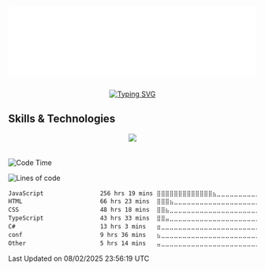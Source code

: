 <h1 align="center">
    <a href="https://github.com/peepyk">
        <img src="/img/name.svg" alt="Peepyk"/>
    </a>
</h1>

<p align="center">
    <a href="https://github.com/peepyk">
        <img 
            src="https://readme-typing-svg.demolab.com?font=Karla&weight=800&size=32&letterSpacing=&duration=3333&pause=333&color=FFFFFF&center=true&vCenter=true&random=true&width=500&height=52&lines=JAVASCRIPT+THE+GOAT%F0%9F%94%A5;C%23%F0%9F%91%8D;HTML%F0%9F%98%90;BLENDER%F0%9F%98%B5%E2%80%8D%F0%9F%92%AB;CSS%F0%9F%98%B0;TYPESCRIPT%F0%9F%91%BB;VSCODE%F0%9F%8C%88%F0%9F%A7%8A%F0%9F%A4%97;Don't+know+how+to+exit+VIM%F0%9F%92%80;PYTHON%F0%9F%98%98;TAILWIND+%3E+CSS%F0%9F%9B%90;SQL%F0%9F%98%B1;REACT%F0%9F%98%8D;THREEJS%F0%9F%A5%B0;LENIS%F0%9F%91%BD;ARCH%E2%98%A0%EF%B8%8F%F0%9F%98%88%F0%9F%9B%90" alt="Typing SVG"
        />
    </a>
</p>

<h2>Skills & Technologies</h2>
<div align="center">
    <a href="https://github.com/peepyk">
        <img
            src="https://skillicons.dev/icons?i=htmx,html,css,js,ts,react,tailwind,vite,threejs,babel,py,opencv,mysql,npm,cs,git,github,gitlab,blender,obsidian,md,vscode,vim,arduino,raspberrypi,linux,arch,kali,bash,powershell,discord,bots&perline=16"
        />
    </a>
</div>

<br>

<!--START_SECTION:waka1-->
![Code Time](http://img.shields.io/badge/Code%20Time-472%20hrs%2047%20mins-blue)

![Lines of code](https://img.shields.io/badge/From%20Hello%20World%20I%27ve%20Written-62.6%20thousand%20lines%20of%20code-blue)


<!--END_SECTION:waka1-->

<!--START_SECTION:waka2-->

```txt
JavaScript                256 hrs 19 mins ⣿⣿⣿⣿⣿⣿⣿⣿⣿⣿⣿⣿⣿⣦⣀⣀⣀⣀⣀⣀⣀⣀⣀⣀⣀   54.04 %
HTML                      66 hrs 23 mins  ⣿⣿⣿⣦⣀⣀⣀⣀⣀⣀⣀⣀⣀⣀⣀⣀⣀⣀⣀⣀⣀⣀⣀⣀⣀   14.00 %
CSS                       48 hrs 18 mins  ⣿⣿⣦⣀⣀⣀⣀⣀⣀⣀⣀⣀⣀⣀⣀⣀⣀⣀⣀⣀⣀⣀⣀⣀⣀   10.18 %
TypeScript                43 hrs 33 mins  ⣿⣿⣤⣀⣀⣀⣀⣀⣀⣀⣀⣀⣀⣀⣀⣀⣀⣀⣀⣀⣀⣀⣀⣀⣀   09.18 %
C#                        13 hrs 3 mins   ⣶⣀⣀⣀⣀⣀⣀⣀⣀⣀⣀⣀⣀⣀⣀⣀⣀⣀⣀⣀⣀⣀⣀⣀⣀   02.75 %
conf                      9 hrs 36 mins   ⣦⣀⣀⣀⣀⣀⣀⣀⣀⣀⣀⣀⣀⣀⣀⣀⣀⣀⣀⣀⣀⣀⣀⣀⣀   02.03 %
Other                     5 hrs 14 mins   ⣤⣀⣀⣀⣀⣀⣀⣀⣀⣀⣀⣀⣀⣀⣀⣀⣀⣀⣀⣀⣀⣀⣀⣀⣀   01.10 %
```

<!--END_SECTION:waka2-->

<!--START_SECTION:waka3-->

 Last Updated on 08/02/2025 23:56:19 UTC
<!--END_SECTION:waka3-->

<!-- <details>
    <summary>
        <h2>WakaTime</h2>
    </summary>
    <p>Total time coding (SINCE MAY 10 2024)</p>
    <a href="https://wakatime.com/@2fc4c9cb-5e2f-4907-b9db-19e637b87e19" target="_blank">
        <img src="https://wakatime.com/badge/user/2fc4c9cb-5e2f-4907-b9db-19e637b87e19.svg"></img>
    </a>
    <a href="https://wakatime.com/share/@2fc4c9cb-5e2f-4907-b9db-19e637b87e19/589c7fef-7514-4a82-b788-c37d1a42de9b.svg" target="_blank">
    <img src="https://wakatime.com/share/@2fc4c9cb-5e2f-4907-b9db-19e637b87e19/589c7fef-7514-4a82-b788-c37d1a42de9b.svg" alt="WakaTime Stats"/>
    </a>
</details>

<details>
  <summary>
    <h2>Monkeytype</h2>
  </summary>
    <a href="https://monkeytype.com/profile/peepyk" target="_blank">
        <img src="/img/monkeytype.png" alt="Monkeytype Stats"/>
    </a>
</details> -->
